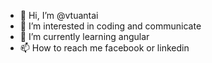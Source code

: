 - 👋 Hi, I’m @vtuantai
- 👀 I’m interested in coding and communicate
- 🌱 I’m currently learning angular
- 📫 How to reach me facebook or linkedin

<!---
vtuantai/vtuantai is a ✨ special ✨ repository because its `README.md` (this file) appears on your GitHub profile.
You can click the Preview link to take a look at your changes.
--->
